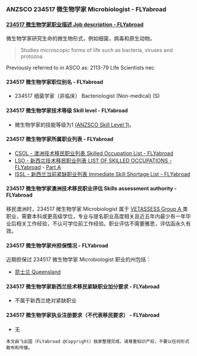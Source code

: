 ### ANZSCO 234517 微生物学家 Microbiologist - FLYabroad ###

####  [234517 微生物学家职业描述 Job description - FLYabroad](http://www.flyabroadvisa.com/anzsco/2345.html#234517)

微生物学家研究生命的微生物形式，例如细菌，病毒和原生动物。 

> Studies microscopic forms of life such as bacteria, viruses and protozoa.

Previously referred to in ASCO as:
2113-79 Life Scientists nec

#### 234517 微生物学家职位别名 - FLYabroad
 
- 234517 细菌学家（非临床） Bacteriologist (Non-medical) (S)

#### 234517 微生物学家技术等级 Skill level - FLYabroad

- 微生物学家的技能等级为1 [(ANZSCO Skill Level 1)](http://www.flyabroadvisa.com/anzsco/)。

#### 234517 微生物学家所属职业列表 - FLYabroad

- [CSOL - 澳洲技术移民职业列表 Skilled Occupation List - FLYabroad](http://www.flyabroadvisa.com/sol/)
- [LSO - 新西兰技术移民职业列表 LIST OF SKILLED OCCUPATIONS - FLYabroad](http://nz.flyabroadvisa.com/lso/) - [Part A](parta)
- [ISSL - 新西兰当前紧缺职业列表 Immediate Skill Shortage List - FLYabroad](http://nz.flyabroadvisa.com/work-residence/issl.html)

#### 234517 微生物学家澳洲技术移民职业评估 Skills assessment authority - FLYabroad

移民澳洲时，234517 微生物学家 Microbiologist 属于 [VETASSESS Group A ](http://www.flyabroadvisa.com/ass/vetassess.html)类职业，需要本科或更高级学位，专业与提名职业高度相关且近五年内最少有一年毕业后相关工作经验，不认可学位前工作经验。职业评估不需要雅思，评估函永久有效。

#### 234517 微生物学家州担保情况 - FLYabroad

近期担保过 234517 微生物学家 Microbiologist 职业的州包括：

- [昆士兰 Queensland](http://www.flyabroadvisa.com/zdb/qld.html)

#### 234517 微生物学家新西兰技术移民紧缺职业加分要求 - FLYabroad

- 不属于新西兰绝对紧缺职业

#### 234517 微生物学家执业注册要求（不代表移民要求） - FLYabroad

- 无

`本文由飞出国（FLYabroad @Copyright）独家整理完成，请尊重知识产权，不要以任何形式散布和传播。`
